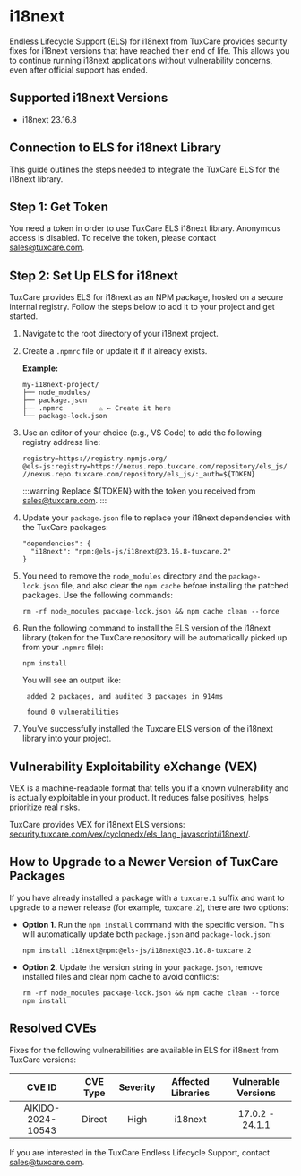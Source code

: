 # i18next

Endless Lifecycle Support (ELS) for i18next from TuxCare provides security fixes for i18next versions that have reached their end of life. This allows you to continue running i18next applications without vulnerability concerns, even after official support has ended.

## Supported i18next Versions

* i18next 23.16.8

## Connection to ELS for i18next Library

This guide outlines the steps needed to integrate the TuxCare ELS for the i18next library.

## Step 1: Get Token

You need a token in order to use TuxCare ELS i18next library. Anonymous access is disabled. To receive the token, please contact [sales@tuxcare.com](mailto:sales@tuxcare.com).

## Step 2: Set Up ELS for i18next

TuxCare provides ELS for i18next as an NPM package, hosted on a secure internal registry. Follow the steps below to add it to your project and get started.

1. Navigate to the root directory of your i18next project.
2. Create a `.npmrc` file or update it if it already exists.

   **Example:**

   ```text
   my-i18next-project/
   ├── node_modules/
   ├── package.json
   ├── .npmrc         ⚠️ ← Create it here
   └── package-lock.json
   ```

3. Use an editor of your choice (e.g., VS Code) to add the following registry address line:

   <CodeWithCopy>

   ```text
   registry=https://registry.npmjs.org/
   @els-js:registry=https://nexus.repo.tuxcare.com/repository/els_js/
   //nexus.repo.tuxcare.com/repository/els_js/:_auth=${TOKEN}
   ```

   </CodeWithCopy>

   :::warning
   Replace ${TOKEN} with the token you received from [sales@tuxcare.com](mailto:sales@tuxcare.com).
   :::

4. Update your `package.json` file to replace your i18next dependencies with the TuxCare packages:

   <CodeWithCopy>

   ```text
   "dependencies": {
     "i18next": "npm:@els-js/i18next@23.16.8-tuxcare.2"
   }
   ```

   </CodeWithCopy>

5. You need to remove the `node_modules` directory and the `package-lock.json` file, and also clear the `npm cache` before installing the patched packages. Use the following commands:
   
   <CodeWithCopy>

   ```text
   rm -rf node_modules package-lock.json && npm cache clean --force
   ```

   </CodeWithCopy>

6. Run the following command to install the ELS version of the i18next library (token for the TuxCare repository will be automatically picked up from your `.npmrc` file):

   <CodeWithCopy>

   ```text
   npm install
   ```

   </CodeWithCopy>

   You will see an output like:

   ```text
    added 2 packages, and audited 3 packages in 914ms

    found 0 vulnerabilities
   ```

7. You've successfully installed the Tuxcare ELS version of the i18next library into your project.

## Vulnerability Exploitability eXchange (VEX) 

VEX is a machine-readable format that tells you if a known vulnerability and is actually exploitable in your product. It reduces false positives, helps prioritize real risks.

TuxCare provides VEX for i18next ELS versions: [security.tuxcare.com/vex/cyclonedx/els_lang_javascript/i18next/](https://security.tuxcare.com/vex/cyclonedx/els_lang_javascript/i18next/).

## How to Upgrade to a Newer Version of TuxCare Packages

If you have already installed a package with a `tuxcare.1` suffix and want to upgrade to a newer release (for example, `tuxcare.2`), there are two options:

* **Option 1**. Run the `npm install` command with the specific version. This will automatically update both `package.json` and `package-lock.json`:

  <CodeWithCopy>

  ```text
  npm install i18next@npm:@els-js/i18next@23.16.8-tuxcare.2
  ```

  </CodeWithCopy>

* **Option 2**. Update the version string in your `package.json`, remove installed files and clear npm cache to avoid conflicts:

  <CodeWithCopy>

  ```text
  rm -rf node_modules package-lock.json && npm cache clean --force
  npm install
  ```

  </CodeWithCopy>

## Resolved CVEs

Fixes for the following vulnerabilities are available in ELS for i18next from TuxCare versions:

| CVE ID         | CVE Type | Severity | Affected Libraries | Vulnerable Versions |
| :------------: | :------: |:--------:|:------------------:| :----------------: |
| AIKIDO-2024-10543 | Direct   | High     | i18next           | 17.0.2 - 24.1.1   |

If you are interested in the TuxCare Endless Lifecycle Support, contact [sales@tuxcare.com](mailto:sales@tuxcare.com).
